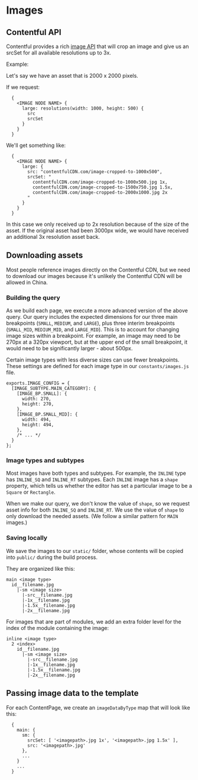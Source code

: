 # Images

## Contentful API

Contentful provides a rich [image API](https://www.contentful.com/developers/docs/references/images-api/) that will crop an image and give us an srcSet for all available resolutions up to 3x.

Example:

Let's say we have an asset that is 2000 x 2000 pixels.

If we request:

```
  {
    <IMAGE NODE NAME> {
      large: resolutions(width: 1000, height: 500) {
        src
        srcSet
      }
    }
  }
```

We'll get something like:

```
  {
    <IMAGE NODE NAME> {
      large: {
        src: "contentfulCDN.com/image-cropped-to-1000x500",
        srcSet: "
          contentfulCDN.com/image-cropped-to-1000x500.jpg 1x,
          contentfulCDN.com/image-cropped-to-1500x750.jpg 1.5x,
          contentfulCDN.com/image-cropped-to-2000x1000.jpg 2x
        "
      }
    }
  }
```

In this case we only received up to 2x resolution because of the size of the asset. If the original asset had been 3000px wide, we would have received an additional 3x resolution asset back.

## Downloading assets

Most people reference images directly on the Contentful CDN, but we need to download our images because it's unlikely the Contentful CDN will be allowed in China.

### Building the query

As we build each page, we execute a more advanced version of the above query. Our query includes the expected dimensions for our three main breakpoints (`SMALL`, `MEDIUM`, and `LARGE`), plus three interim breakpoints (`SMALL_MID`, `MEDIUM_MID`, and `LARGE_MID`). This is to account for changing image sizes within a breakpoint. For example, an image may need to be 270px at a 320px viewport, but at the upper end of the small breakpoint, it would need to be significantly larger - about 500px.

Certain image types with less diverse sizes can use fewer breakpoints. These settings are defined for each image type in our `constants/images.js` file.

```
exports.IMAGE_CONFIG = {
  [IMAGE_SUBTYPE.MAIN_CATEGORY]: {
    [IMAGE_BP.SMALL]: {
      width: 270,
      height: 270,
    },
    [IMAGE_BP.SMALL_MID]: {
      width: 494,
      height: 494,
    },
    /* ... */
  }
};
```

### Image types and subtypes

Most images have both types and subtypes. For example, the `INLINE` type has `INLINE_SQ` and `INLINE_RT` subtypes. Each `INLINE` image has a `shape` property, which tells us whether the editor has set a particular image to be a `Square` or `Rectangle`.

When we make our query, we don't know the value of `shape`, so we request asset info for both `INLINE_SQ` and `INLINE_RT`. We use the value of `shape` to only download the needed assets. (We follow a similar pattern for `MAIN` images.)

### Saving locally

We save the images to our `static/` folder, whose contents will be copied into `public/` during the build process.

They are organized like this:

```
main <image type>
  id__filename.jpg
    |-sm <image size>
      |-src__filename.jpg
      |-1x__filename.jpg
      |-1.5x__filename.jpg
      |-2x__filename.jpg
```

For images that are part of modules, we add an extra folder level for the index of the module containing the image:

```
inline <image type>
  2 <index>
    id__filename.jpg
      |-sm <image size>
        |-src__filename.jpg
        |-1x__filename.jpg
        |-1.5x__filename.jpg
        |-2x__filename.jpg
```

## Passing image data to the template

For each ContentPage, we create an `imageDataByType` map that will look like this:

```
  {
    main: {
      sm: {
        srcSet: [ '<imagepath>.jpg 1x', '<imagepath>.jpg 1.5x' ],
        src: '<imagepath>.jpg'
      },
      ...
    }
    ...
  }
```
